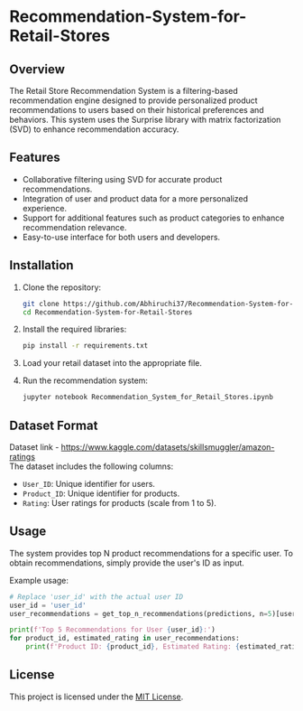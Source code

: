 # Recommendation-System-for-Retail-Stores
## Overview

The Retail Store Recommendation System is a filtering-based recommendation engine designed to provide personalized product recommendations to users based on their historical preferences and behaviors. This system uses the Surprise library with matrix factorization (SVD) to enhance recommendation accuracy.

## Features

- Collaborative filtering using SVD for accurate product recommendations.
- Integration of user and product data for a more personalized experience.
- Support for additional features such as product categories to enhance recommendation relevance.
- Easy-to-use interface for both users and developers.

## Installation

1. Clone the repository:

   ```bash
   git clone https://github.com/Abhiruchi37/Recommendation-System-for-Retail-Stores.git
   cd Recommendation-System-for-Retail-Stores
   ```

2. Install the required libraries:

   ```bash
   pip install -r requirements.txt
   ```

3. Load your retail dataset into the appropriate file.

4. Run the recommendation system:

   ```bash
   jupyter notebook Recommendation_System_for_Retail_Stores.ipynb

   ```

## Dataset Format
Dataset link - https://www.kaggle.com/datasets/skillsmuggler/amazon-ratings \
The dataset includes the following columns:

- `User_ID`: Unique identifier for users.
- `Product_ID`: Unique identifier for products.
- `Rating`: User ratings for products (scale from 1 to 5).


## Usage

The system provides top N product recommendations for a specific user. To obtain recommendations, simply provide the user's ID as input.

Example usage:

```python
# Replace 'user_id' with the actual user ID
user_id = 'user_id'
user_recommendations = get_top_n_recommendations(predictions, n=5)[user_id]

print(f'Top 5 Recommendations for User {user_id}:')
for product_id, estimated_rating in user_recommendations:
    print(f'Product ID: {product_id}, Estimated Rating: {estimated_rating}')
```

## License

This project is licensed under the [MIT License](LICENSE).




